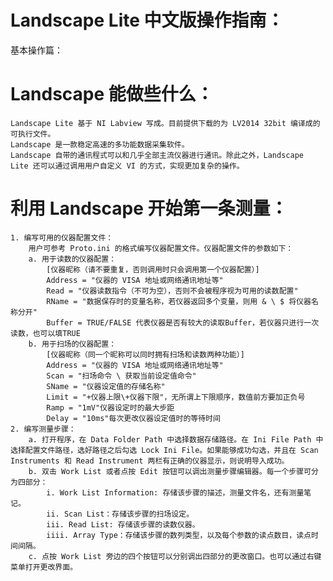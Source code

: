 # Landscape Lite 中文版操作指南：
基本操作篇：
	
# Landscape 能做些什么：
	Landscape Lite 基于 NI Labview 写成。目前提供下载的为 LV2014 32bit 编译成的可执行文件。
	Landscape 是一款稳定高速的多功能数据采集软件。
	Landscape 自带的通讯程式可以和几乎全部主流仪器进行通讯。除此之外，Landscape Lite 还可以通过调用用户自定义 VI 的方式，实现更加复杂的操作。

# 利用 Landscape 开始第一条测量：
	1. 编写可用的仪器配置文件：
		用户可参考 Proto.ini 的格式编写仪器配置文件。仪器配置文件的参数如下：
		a. 用于读数的仪器配置：
			[仪器昵称（请不要重复，否则调用时只会调用第一个仪器配置）]
			Address = "仪器的 VISA 地址或网络通讯地址等"
			Read = "仪器读数指令（不可为空），否则不会被程序视为可用的读数配置"
			RName = "数据保存时的变量名称，若仪器返回多个变量，则用 & \ $ 将仪器名称分开"
			Buffer = TRUE/FALSE 代表仪器是否有较大的读取Buffer，若仪器只进行一次读数，也可以填TRUE
		b. 用于扫场的仪器配置：
			[仪器昵称（同一个昵称可以同时拥有扫场和读数两种功能）]
			Address = "仪器的 VISA 地址或网络通讯地址等"
			Scan = "扫场命令 \ 获取当前设定值命令"
			SName = "仪器设定值的存储名称"
			Limit = "+仪器上限\+仪器下限"，无所谓上下限顺序，数值前方要加正负号
			Ramp = "1mV"仪器设定时的最大步距
			Delay = "10ms"每次更改仪器设定值时的等待时间
	2. 编写测量步骤：
		a. 打开程序，在 Data Folder Path 中选择数据存储路径。在 Ini File Path 中选择配置文件路径，选好路径之后勾选 Lock Ini File。如果能够成功勾选，并且在 Scan Instruments 和 Read Instrument 两栏有正确的仪器显示，则说明导入成功。
		b. 双击 Work List 或者点按 Edit 按钮可以调出测量步骤编辑器。每一个步骤可分为四部分：
			i. Work List Information: 存储该步骤的描述，测量文件名，还有测量笔记。
			ii. Scan List：存储该步骤的扫场设定。
			iii. Read List: 存储该步骤的读数仪器。
			iiii. Array Type：存储该步骤的数列类型，以及每个参数的读点数目，读点时间间隔。
		c. 点按 Work List 旁边的四个按钮可以分别调出四部分的更改窗口。也可以通过右键菜单打开更改界面。
